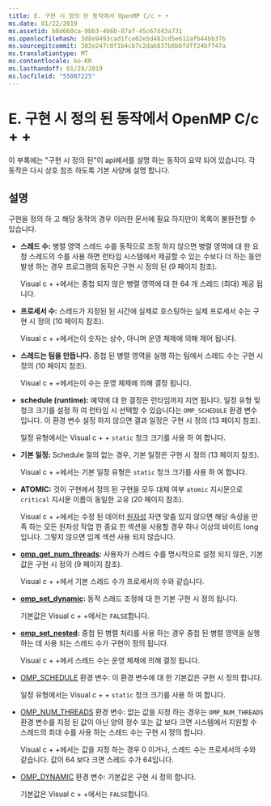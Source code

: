 ```yaml
---
title: E. 구현 시 정의 된 동작에서 OpenMP C/c + +
ms.date: 01/22/2019
ms.assetid: b8d660ca-9bb3-4b6b-87af-45c67d43a731
ms.openlocfilehash: 3d8e9493cad1fce02e5d482cd5e612afb44bb37b
ms.sourcegitcommit: 382e247c0f1b4cb7c2dab837b8b6fdff24bff47a
ms.translationtype: MT
ms.contentlocale: ko-KR
ms.lasthandoff: 01/28/2019
ms.locfileid: "55087225"
---
```

# <a name="e-implementation-defined-behaviors-in-openmp-cc"></a>E. 구현 시 정의 된 동작에서 OpenMP C/c + +

이 부록에는 "구현 시 정의 된"이 api에서를 설명 하는 동작이 요약 되어 있습니다.  각 동작은 다시 상호 참조 하도록 기본 사양에 설명 합니다.

## <a name="remarks"></a>설명

구현을 정의 하 고 해당 동작의 경우 이러한 문서에 필요 하지만이 목록이 불완전할 수 있습니다.

- **스레드 수:** 병렬 영역 스레드 수를 동적으로 조정 하지 않으면 병렬 영역에 대 한 요청 스레드의 수를 사용 하면 런타임 시스템에서 제공할 수 있는 수보다 더 하는 동안 발생 하는 경우 프로그램의 동작은 구현 시 정의 된 (9 페이지 참조).

   Visual c + +에서는 중첩 되지 않은 병렬 영역에 대 한 64 개 스레드 (최대) 제공 됩니다.

- **프로세서 수:** 스레드가 지정된 된 시간에 실제로 호스팅하는 실제 프로세서 수는 구현 시 정의 (10 페이지 참조).

   Visual c + +에서는이 숫자는 상수, 아니며 운영 체제에 의해 제어 됩니다.

- **스레드는 팀을 만듭니다.** 중첩 된 병렬 영역을 실행 하는 팀에서 스레드 수는 구현 시 정의 (10 페이지 참조).

   Visual c + +에서는이 수는 운영 체제에 의해 결정 됩니다.

- **schedule (runtime):** 예약에 대 한 결정은 런타임까지 지연 됩니다. 일정 유형 및 청크 크기를 설정 하 여 런타임 시 선택할 수 있습니다는 `OMP_SCHEDULE` 환경 변수입니다. 이 환경 변수 설정 하지 않으면 결과 일정은 구현 시 정의 (13 페이지 참조).

   일정 유형에서는 Visual c + + `static` 청크 크기를 사용 하 여 합니다.

- **기본 일정:** Schedule 절의 없는 경우, 기본 일정은 구현 시 정의 (13 페이지 참조).

   Visual c + +에서는 기본 일정 유형은 `static` 청크 크기를 사용 하 여 합니다.

- **ATOMIC:** 것이 구현에서 정의 된 구현을 모두 대체 여부 `atomic` 지시문으로 `critical` 지시문 이름이 동일한 고유 (20 페이지 참조).

   Visual c + +에서는 수정 된 데이터 [원자성](reference/openmp-directives.md#atomic) 자연 맞춤 있지 않으면 해당 속성을 만족 하는 모든 원자성 작업 한 중요 한 섹션을 사용할 경우 하나 이상의 바이트 long입니다. 그렇지 않으면 임계 섹션 사용 되지 않습니다.

- **[omp_get_num_threads](3-run-time-library-functions.md#312-omp_get_num_threads-function):** 사용자가 스레드 수를 명시적으로 설정 되지 않은, 기본값은 구현 시 정의 (9 페이지 참조).

   Visual c + +에서 기본 스레드 수가 프로세서의 수와 같습니다.

- **[omp_set_dynamic](3-run-time-library-functions.md#317-omp_set_dynamic-function):** 동적 스레드 조정에 대 한 기본 구현 시 정의 됩니다.

   기본값은 Visual c + +에서는 `FALSE`합니다.

- **[omp_set_nested](3-run-time-library-functions.md#319-omp_set_nested-function):** 중첩 된 병렬 처리를 사용 하는 경우 중첩 된 병렬 영역을 실행 하는 데 사용 되는 스레드 수가 구현이 정의 됩니다.

   Visual c + +에서 스레드 수는 운영 체제에 의해 결정 됩니다.

- [OMP_SCHEDULE](4-environment-variables.md#41-omp_schedule) 환경 변수: 이 환경 변수에 대 한 기본값은 구현 시 정의 합니다.

   일정 유형에서는 Visual c + + `static` 청크 크기를 사용 하 여 합니다.

- [OMP_NUM_THREADS](4-environment-variables.md#42-omp_num_threads) 환경 변수: 없는 값을 지정 하는 경우는 `OMP_NUM_THREADS` 환경 변수를 지정 된 값이 아닌 양의 정수 또는 값 보다 크면 시스템에서 지원할 수 스레드의 최대 수를 사용 하는 스레드 수는 구현 시 정의 합니다.

   Visual c + +에서는 값을 지정 하는 경우 0 이거나, 스레드 수는 프로세서의 수와 같습니다.  값이 64 보다 크면 스레드 수가 64입니다.

- [OMP_DYNAMIC](4-environment-variables.md#43-omp_dynamic) 환경 변수: 기본값은 구현 시 정의 합니다.

   기본값은 Visual c + +에서는 `FALSE`합니다.